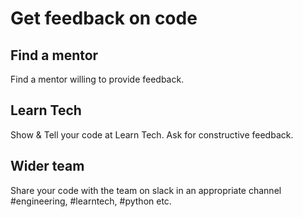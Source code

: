 # Get feedback on code

## Find a mentor

Find a mentor willing to provide feedback.

## Learn Tech

Show & Tell your code at Learn Tech. Ask for constructive feedback.

## Wider team

Share your code with the team on slack in an appropriate channel #engineering, #learntech, #python etc.

